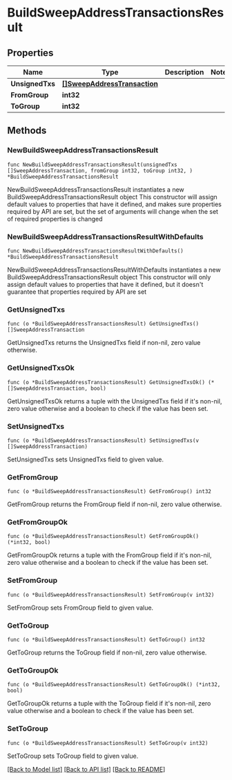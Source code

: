 # BuildSweepAddressTransactionsResult

## Properties

Name | Type | Description | Notes
------------ | ------------- | ------------- | -------------
**UnsignedTxs** | [**[]SweepAddressTransaction**](SweepAddressTransaction.md) |  | 
**FromGroup** | **int32** |  | 
**ToGroup** | **int32** |  | 

## Methods

### NewBuildSweepAddressTransactionsResult

`func NewBuildSweepAddressTransactionsResult(unsignedTxs []SweepAddressTransaction, fromGroup int32, toGroup int32, ) *BuildSweepAddressTransactionsResult`

NewBuildSweepAddressTransactionsResult instantiates a new BuildSweepAddressTransactionsResult object
This constructor will assign default values to properties that have it defined,
and makes sure properties required by API are set, but the set of arguments
will change when the set of required properties is changed

### NewBuildSweepAddressTransactionsResultWithDefaults

`func NewBuildSweepAddressTransactionsResultWithDefaults() *BuildSweepAddressTransactionsResult`

NewBuildSweepAddressTransactionsResultWithDefaults instantiates a new BuildSweepAddressTransactionsResult object
This constructor will only assign default values to properties that have it defined,
but it doesn't guarantee that properties required by API are set

### GetUnsignedTxs

`func (o *BuildSweepAddressTransactionsResult) GetUnsignedTxs() []SweepAddressTransaction`

GetUnsignedTxs returns the UnsignedTxs field if non-nil, zero value otherwise.

### GetUnsignedTxsOk

`func (o *BuildSweepAddressTransactionsResult) GetUnsignedTxsOk() (*[]SweepAddressTransaction, bool)`

GetUnsignedTxsOk returns a tuple with the UnsignedTxs field if it's non-nil, zero value otherwise
and a boolean to check if the value has been set.

### SetUnsignedTxs

`func (o *BuildSweepAddressTransactionsResult) SetUnsignedTxs(v []SweepAddressTransaction)`

SetUnsignedTxs sets UnsignedTxs field to given value.


### GetFromGroup

`func (o *BuildSweepAddressTransactionsResult) GetFromGroup() int32`

GetFromGroup returns the FromGroup field if non-nil, zero value otherwise.

### GetFromGroupOk

`func (o *BuildSweepAddressTransactionsResult) GetFromGroupOk() (*int32, bool)`

GetFromGroupOk returns a tuple with the FromGroup field if it's non-nil, zero value otherwise
and a boolean to check if the value has been set.

### SetFromGroup

`func (o *BuildSweepAddressTransactionsResult) SetFromGroup(v int32)`

SetFromGroup sets FromGroup field to given value.


### GetToGroup

`func (o *BuildSweepAddressTransactionsResult) GetToGroup() int32`

GetToGroup returns the ToGroup field if non-nil, zero value otherwise.

### GetToGroupOk

`func (o *BuildSweepAddressTransactionsResult) GetToGroupOk() (*int32, bool)`

GetToGroupOk returns a tuple with the ToGroup field if it's non-nil, zero value otherwise
and a boolean to check if the value has been set.

### SetToGroup

`func (o *BuildSweepAddressTransactionsResult) SetToGroup(v int32)`

SetToGroup sets ToGroup field to given value.



[[Back to Model list]](../README.md#documentation-for-models) [[Back to API list]](../README.md#documentation-for-api-endpoints) [[Back to README]](../README.md)


